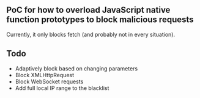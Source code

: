 ## PoC for how to overload JavaScript native function prototypes to block malicious requests

Currently, it only blocks fetch (and probably not in every situation).

## Todo
- Adaptively block based on changing parameters
- Block XMLHttpRequest
- Block WebSocket requests
- Add full local IP range to the blacklist
